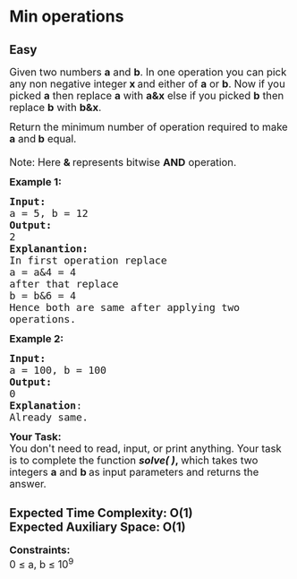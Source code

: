 # Min operations
## Easy
<div class="problems_problem_content__Xm_eO"><p><span style="font-size:18px">Given two numbers <strong>a</strong>&nbsp;and <strong>b</strong>. In one operation you can pick any non negative integer<strong> x </strong>and&nbsp;either of <strong>a</strong> or <strong>b</strong>. Now if you picked <strong>a</strong> then replace <strong>a</strong> with <strong>a&amp;x</strong> else if you picked <strong>b</strong> then replace <strong>b</strong> with <strong>b&amp;x</strong>.</span></p>

<p><span style="font-size:18px">Return the minimum number of operation required to make <strong>a</strong> and<strong> b</strong> equal.<br>
<br>
Note: Here <strong>&amp; </strong>represents bitwise <strong>AND</strong> operation.</span></p>

<p><span style="font-size:18px"><strong>Example 1:</strong></span></p>

<pre><span style="font-size:18px"><strong>Input:
</strong>a = 5, b = 12
<strong>Output:</strong>
2
<strong>Explanantion:</strong>
In first operation replace 
a = a&amp;4 = 4
after that replace 
b = b&amp;6 = 4
Hence both are same after applying two
operations.
</span></pre>

<p><span style="font-size:18px"><strong>Example 2:</strong></span></p>

<pre><span style="font-size:18px"><strong>Input:</strong> 
a = 100, b = 100
<strong>Output:</strong> 
0
<strong>Explanation</strong>: 
Already same.</span></pre>

<p><span style="font-size:18px"><strong>Your Task:</strong><br>
You don't need to read, input, or print anything. Your task is to complete the function <strong><em>solve( )</em>,&nbsp;</strong>which takes two integers <strong>a</strong> and <strong>b&nbsp;</strong>as input parameters and returns the answer.</span></p>

<h2>Expected Time Complexity:&nbsp;O(1)<br>
Expected Auxiliary Space:&nbsp;O(1)</h2>

<p><span style="font-size:18px"><strong>Constraints:</strong><br>
0 ≤ a, b ≤ 10<sup>9</sup></span></p>
</div>
